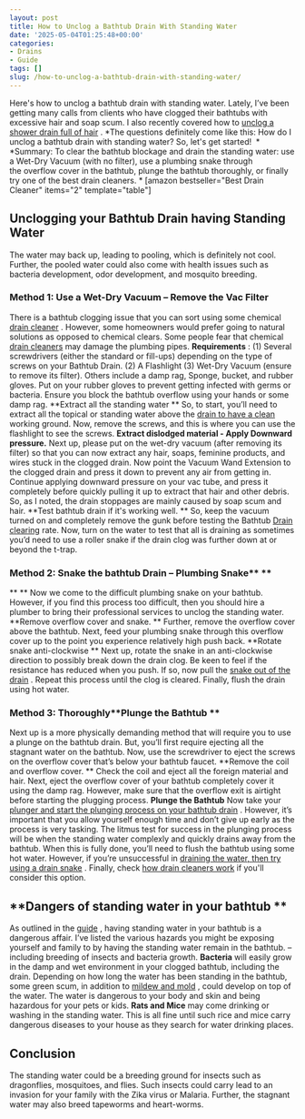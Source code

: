 ```yaml
---
layout: post
title: How to Unclog a Bathtub Drain With Standing Water
date: '2025-05-04T01:25:48+00:00'
categories:
- Drains
- Guide
tags: []
slug: /how-to-unclog-a-bathtub-drain-with-standing-water/
---
```


Here's how to unclog a bathtub drain with standing water. Lately, I’ve been getting many calls from clients who have clogged their bathtubs with excessive hair and soap scum.
I also recently covered how to
[unclog a shower drain full of hair](https://pestpolicy.com/how-to-unclog-a-shower-drain-full-of-hair/)
.
*The questions definitely come like this: How do I unclog a bathtub drain with standing water? So, let's get started!  *
*Summary: To clear the bathtub blockage and drain the standing water: use a Wet-Dry Vacuum (with no filter), use a plumbing snake through the overflow cover in the bathtub, plunge the bathtub thoroughly, or finally try one of the best drain cleaners. *
[amazon bestseller="Best Drain Cleaner" items="2" template="table"]
## Unclogging your Bathtub Drain having Standing Water
The water may back up, leading to pooling, which is definitely not cool. Further, the pooled water could also come with health issues such as bacteria development, odor development, and mosquito breeding.
### Method 1: Use a Wet-Dry Vacuum – Remove the Vac Filter
There is a bathtub clogging issue that you can sort using some chemical
[drain cleaner](https://pestpolicy.com/is-drain-cleaner-an-acid-or-base/)
. However, some homeowners would prefer going to natural solutions as opposed to chemical clears. Some people fear that chemical
[drain cleaners](https://pestpolicy.com/thrift-drain-cleaner-review/)
may damage the plumbing pipes.
**Requirements**
: (1) Several screwdrivers (either the standard or fill-ups) depending on the type of screws on your Bathtub Drain. (2) A Flashlight (3) Wet-Dry Vacuum (ensure to remove its filter). Others include a damp rag, Sponge, bucket, and rubber gloves.
Put on your rubber gloves to prevent getting infected with germs or bacteria. Ensure you block the bathtub overflow using your hands or some damp rag.
**Extract all the standing water **
So, to start, you’ll need to extract all the topical or standing water above the
[drain to have a clean](https://pestpolicy.com/dont-use-vinegar-and-baking-soda-to-clean-clogged-drains/)
working ground. Now, remove the screws, and this is where you can use the flashlight to see the screws.
**Extract dislodged material - Apply Downward pressure.**
Next up, please put on the wet-dry vacuum (after removing its filter) so that you can now extract any hair, soaps, feminine products, and wires stuck in the clogged drain.
Now point the Vacuum Wand Extension to the clogged drain and press it down to prevent any air from getting in. Continue applying downward pressure on your vac tube, and press it completely before quickly pulling it up to extract that hair and other debris. So, as I noted, the drain stoppages are mainly caused by soap scum and hair.
**Test bathtub drain if it's working well. **
So, keep the vacuum turned on and completely remove the gunk before testing the Bathtub
[Drain clearing](https://pestpolicy.com/sink-not-draining-but-pipes-clear/)
rate. Now, turn on the water to test that all is draining as sometimes you’d need to use a roller snake if the drain clog was further down at or beyond the t-trap.
### Method 2: Snake the bathtub Drain – Plumbing Snake** **
** **
Now we come to the difficult plumbing snake on your bathtub. However, if you find this process too difficult, then you should hire a plumber to bring their professional services to unclog the standing water.
**Remove overflow cover and snake. **
Further, remove the overflow cover above the bathtub. Next, feed your plumbing snake through this overflow cover up to the point you experience relatively high push back.
**Rotate snake anti-clockwise **
Next up, rotate the snake in an anti-clockwise direction to possibly break down the drain clog. Be keen to feel if the resistance has reduced when you push. If so, now pull the
[snake out of the drain](https://pestpolicy.com/best-drain-snakes/)
. Repeat this process until the clog is cleared. Finally, flush the drain using hot water.
### Method 3: Thoroughly**Plunge the Bathtub **
Next up is a more physically demanding method that will require you to use a plunge on the bathtub drain. But, you’ll first require ejecting all the stagnant water on the bathtub. Now, use the screwdriver to eject the screws on the overflow cover that’s below your bathtub faucet.
**Remove the coil and overflow cover. **
Check the coil and eject all the foreign material and hair. Next, eject the overflow cover of your bathtub completely cover it using the damp rag. However, make sure that the overflow exit is airtight before starting the plugging process.
**Plunge the Bathtub**
Now take your
[plunger and start the plunging process on your bathtub drain](https://pestpolicy.com/how-to-use-a-plunger/)
. However, it’s important that you allow yourself enough time and don’t give up early as the process is very tasking.
The litmus test for success in the plunging process will be when the standing water complexly and quickly drains away from the bathtub. When this is fully done, you’ll need to flush the bathtub using some hot water. However, if you’re unsuccessful in
[draining the water, then try using a drain snake](https://pestpolicy.com/how-to-snake-a-drain/)
. Finally, check
[how drain cleaners work](https://pestpolicy.com/how-drain-cleaners-work/)
if you'll consider this option.
## **Dangers of standing water in your bathtub **
As outlined in the
[guide](https://www.plumbingnerds.com/standing-water-dangerous-health/)
, having standing water in your bathtub is a dangerous affair. I’ve listed the various hazards you might be exposing yourself and family to by having the standing water remain in the bathtub. – including breeding of insects and bacteria growth.
**Bacteria**
will easily grow in the damp and wet environment in your clogged bathtub, including the drain. Depending on how long the water has been standing in the bathtub, some green scum, in addition to
[mildew and mold](https://pestpolicy.com/mold-vs-mildew/)
, could develop on top of the water. The water is dangerous to your body and skin and being hazardous for your pets or kids.
**Rats and Mice**
may come drinking or washing in the standing water. This is all fine until such rice and mice carry dangerous diseases to your house as they search for water drinking places.
## Conclusion
The standing water could be a breeding ground for insects such as dragonflies, mosquitoes, and flies.
Such insects could carry lead to an invasion for your family with the Zika virus or Malaria. Further, the stagnant water may also breed tapeworms and heart-worms.
